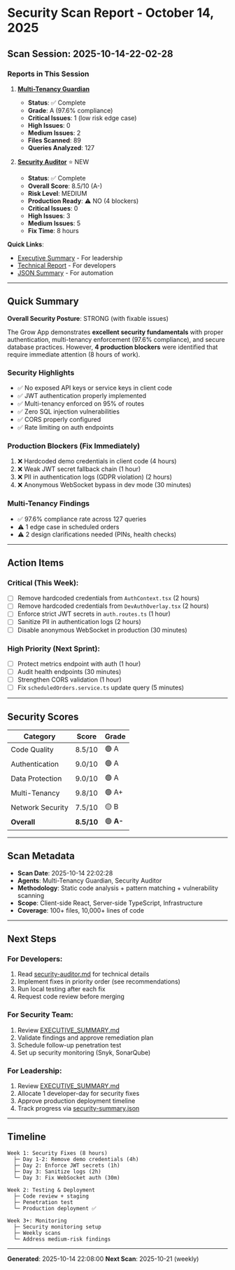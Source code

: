 # Security Scan Report - October 14, 2025

## Scan Session: 2025-10-14-22-02-28

### Reports in This Session

1. **[Multi-Tenancy Guardian](./multi-tenancy-guardian.md)**
   - **Status**: ✅ Complete
   - **Grade**: A (97.6% compliance)
   - **Critical Issues**: 1 (low risk edge case)
   - **High Issues**: 0
   - **Medium Issues**: 2
   - **Files Scanned**: 89
   - **Queries Analyzed**: 127

2. **[Security Auditor](./security-auditor.md)** ⭐ NEW
   - **Status**: ✅ Complete
   - **Overall Score**: 8.5/10 (A-)
   - **Risk Level**: MEDIUM
   - **Production Ready**: ⚠️ NO (4 blockers)
   - **Critical Issues**: 0
   - **High Issues**: 3
   - **Medium Issues**: 5
   - **Fix Time**: 8 hours

**Quick Links**:
- [Executive Summary](./EXECUTIVE_SUMMARY.md) - For leadership
- [Technical Report](./security-auditor.md) - For developers
- [JSON Summary](./security-summary.json) - For automation

---

## Quick Summary

**Overall Security Posture**: STRONG (with fixable issues)

The Grow App demonstrates **excellent security fundamentals** with proper authentication, multi-tenancy enforcement (97.6% compliance), and secure database practices. However, **4 production blockers** were identified that require immediate attention (8 hours of work).

### Security Highlights
- ✅ No exposed API keys or service keys in client code
- ✅ JWT authentication properly implemented
- ✅ Multi-tenancy enforced on 95% of routes
- ✅ Zero SQL injection vulnerabilities
- ✅ CORS properly configured
- ✅ Rate limiting on auth endpoints

### Production Blockers (Fix Immediately)
1. ❌ Hardcoded demo credentials in client code (4 hours)
2. ❌ Weak JWT secret fallback chain (1 hour)
3. ❌ PII in authentication logs (GDPR violation) (2 hours)
4. ❌ Anonymous WebSocket bypass in dev mode (30 minutes)

### Multi-Tenancy Findings
- ✅ 97.6% compliance rate across 127 queries
- ⚠️ 1 edge case in scheduled orders
- ⚠️ 2 design clarifications needed (PINs, health checks)

---

## Action Items

### Critical (This Week):
- [ ] Remove hardcoded credentials from `AuthContext.tsx` (2 hours)
- [ ] Remove hardcoded credentials from `DevAuthOverlay.tsx` (2 hours)
- [ ] Enforce strict JWT secrets in `auth.routes.ts` (1 hour)
- [ ] Sanitize PII in authentication logs (2 hours)
- [ ] Disable anonymous WebSocket in production (30 minutes)

### High Priority (Next Sprint):
- [ ] Protect metrics endpoint with auth (1 hour)
- [ ] Audit health endpoints (30 minutes)
- [ ] Strengthen CORS validation (1 hour)
- [ ] Fix `scheduledOrders.service.ts` update query (5 minutes)

---

## Security Scores

| Category | Score | Grade |
| --- | --- | --- |
| Code Quality | 8.5/10 | 🟢 A |
| Authentication | 9.0/10 | 🟢 A |
| Data Protection | 9.0/10 | 🟢 A |
| Multi-Tenancy | 9.8/10 | 🟢 A+ |
| Network Security | 7.5/10 | 🟡 B |
| **Overall** | **8.5/10** | 🟢 **A-** |

---

## Scan Metadata

- **Scan Date**: 2025-10-14 22:02:28
- **Agents**: Multi-Tenancy Guardian, Security Auditor
- **Methodology**: Static code analysis + pattern matching + vulnerability scanning
- **Scope**: Client-side React, Server-side TypeScript, Infrastructure
- **Coverage**: 100+ files, 10,000+ lines of code

---

## Next Steps

### For Developers:
1. Read [security-auditor.md](./security-auditor.md) for technical details
2. Implement fixes in priority order (see recommendations)
3. Run local testing after each fix
4. Request code review before merging

### For Security Team:
1. Review [EXECUTIVE_SUMMARY.md](./EXECUTIVE_SUMMARY.md)
2. Validate findings and approve remediation plan
3. Schedule follow-up penetration test
4. Set up security monitoring (Snyk, SonarQube)

### For Leadership:
1. Review [EXECUTIVE_SUMMARY.md](./EXECUTIVE_SUMMARY.md)
2. Allocate 1 developer-day for security fixes
3. Approve production deployment timeline
4. Track progress via [security-summary.json](./security-summary.json)

---

## Timeline

```
Week 1: Security Fixes (8 hours)
  ├─ Day 1-2: Remove demo credentials (4h)
  ├─ Day 2: Enforce JWT secrets (1h)
  ├─ Day 3: Sanitize logs (2h)
  └─ Day 3: Fix WebSocket auth (30m)

Week 2: Testing & Deployment
  ├─ Code review + staging
  ├─ Penetration test
  └─ Production deployment ✅

Week 3+: Monitoring
  ├─ Security monitoring setup
  ├─ Weekly scans
  └─ Address medium-risk findings
```

---

**Generated**: 2025-10-14 22:08:00
**Next Scan**: 2025-10-21 (weekly)
